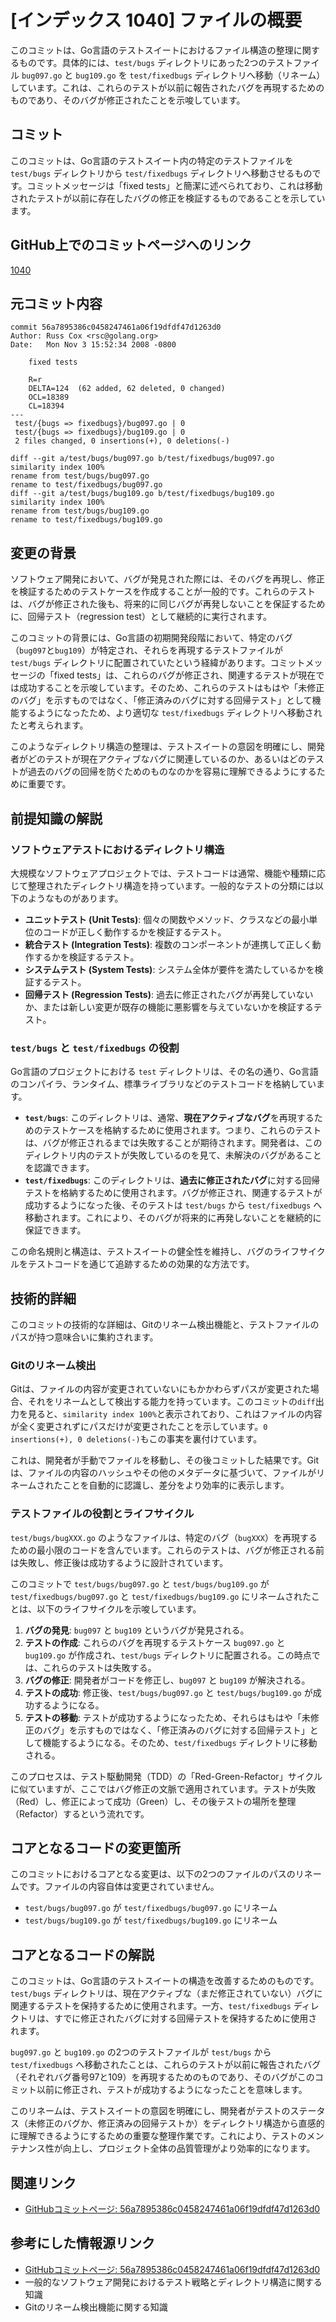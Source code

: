 # [インデックス 1040] ファイルの概要

このコミットは、Go言語のテストスイートにおけるファイル構造の整理に関するものです。具体的には、`test/bugs` ディレクトリにあった2つのテストファイル `bug097.go` と `bug109.go` を `test/fixedbugs` ディレクトリへ移動（リネーム）しています。これは、これらのテストが以前に報告されたバグを再現するためのものであり、そのバグが修正されたことを示唆しています。

## コミット

このコミットは、Go言語のテストスイート内の特定のテストファイルを `test/bugs` ディレクトリから `test/fixedbugs` ディレクトリへ移動させるものです。コミットメッセージは「fixed tests」と簡潔に述べられており、これは移動されたテストが以前に存在したバグの修正を検証するものであることを示しています。

## GitHub上でのコミットページへのリンク

[1040](https://github.com/golang/go/commit/56a7895386c0458247461a06f19dfdf47d1263d0)

## 元コミット内容

```
commit 56a7895386c0458247461a06f19dfdf47d1263d0
Author: Russ Cox <rsc@golang.org>
Date:   Mon Nov 3 15:52:34 2008 -0800

    fixed tests

    R=r
    DELTA=124  (62 added, 62 deleted, 0 changed)
    OCL=18389
    CL=18394
---
 test/{bugs => fixedbugs}/bug097.go | 0
 test/{bugs => fixedbugs}/bug109.go | 0
 2 files changed, 0 insertions(+), 0 deletions(-)

diff --git a/test/bugs/bug097.go b/test/fixedbugs/bug097.go
similarity index 100%
rename from test/bugs/bug097.go
rename to test/fixedbugs/bug097.go
diff --git a/test/bugs/bug109.go b/test/fixedbugs/bug109.go
similarity index 100%
rename from test/bugs/bug109.go
rename to test/fixedbugs/bug109.go
```

## 変更の背景

ソフトウェア開発において、バグが発見された際には、そのバグを再現し、修正を検証するためのテストケースを作成することが一般的です。これらのテストは、バグが修正された後も、将来的に同じバグが再発しないことを保証するために、回帰テスト（regression test）として継続的に実行されます。

このコミットの背景には、Go言語の初期開発段階において、特定のバグ（`bug097`と`bug109`）が特定され、それらを再現するテストファイルが `test/bugs` ディレクトリに配置されていたという経緯があります。コミットメッセージの「fixed tests」は、これらのバグが修正され、関連するテストが現在では成功することを示唆しています。そのため、これらのテストはもはや「未修正のバグ」を示すものではなく、「修正済みのバグに対する回帰テスト」として機能するようになったため、より適切な `test/fixedbugs` ディレクトリへ移動されたと考えられます。

このようなディレクトリ構造の整理は、テストスイートの意図を明確にし、開発者がどのテストが現在アクティブなバグに関連しているのか、あるいはどのテストが過去のバグの回帰を防ぐためのものなのかを容易に理解できるようにするために重要です。

## 前提知識の解説

### ソフトウェアテストにおけるディレクトリ構造

大規模なソフトウェアプロジェクトでは、テストコードは通常、機能や種類に応じて整理されたディレクトリ構造を持っています。一般的なテストの分類には以下のようなものがあります。

*   **ユニットテスト (Unit Tests)**: 個々の関数やメソッド、クラスなどの最小単位のコードが正しく動作するかを検証するテスト。
*   **統合テスト (Integration Tests)**: 複数のコンポーネントが連携して正しく動作するかを検証するテスト。
*   **システムテスト (System Tests)**: システム全体が要件を満たしているかを検証するテスト。
*   **回帰テスト (Regression Tests)**: 過去に修正されたバグが再発していないか、または新しい変更が既存の機能に悪影響を与えていないかを検証するテスト。

### `test/bugs` と `test/fixedbugs` の役割

Go言語のプロジェクトにおける `test` ディレクトリは、その名の通り、Go言語のコンパイラ、ランタイム、標準ライブラリなどのテストコードを格納しています。

*   **`test/bugs`**: このディレクトリは、通常、**現在アクティブなバグ**を再現するためのテストケースを格納するために使用されます。つまり、これらのテストは、バグが修正されるまでは失敗することが期待されます。開発者は、このディレクトリ内のテストが失敗しているのを見て、未解決のバグがあることを認識できます。
*   **`test/fixedbugs`**: このディレクトリは、**過去に修正されたバグ**に対する回帰テストを格納するために使用されます。バグが修正され、関連するテストが成功するようになった後、そのテストは `test/bugs` から `test/fixedbugs` へ移動されます。これにより、そのバグが将来的に再発しないことを継続的に保証できます。

この命名規則と構造は、テストスイートの健全性を維持し、バグのライフサイクルをテストコードを通じて追跡するための効果的な方法です。

## 技術的詳細

このコミットの技術的な詳細は、Gitのリネーム検出機能と、テストファイルのパスが持つ意味合いに集約されます。

### Gitのリネーム検出

Gitは、ファイルの内容が変更されていないにもかかわらずパスが変更された場合、それをリネームとして検出する能力を持っています。このコミットの`diff`出力を見ると、`similarity index 100%`と表示されており、これはファイルの内容が全く変更されずにパスだけが変更されたことを示しています。`0 insertions(+), 0 deletions(-)`もこの事実を裏付けています。

これは、開発者が手動でファイルを移動し、その後コミットした結果です。Gitは、ファイルの内容のハッシュやその他のメタデータに基づいて、ファイルがリネームされたことを自動的に認識し、差分をより効率的に表示します。

### テストファイルの役割とライフサイクル

`test/bugs/bugXXX.go` のようなファイルは、特定のバグ（`bugXXX`）を再現するための最小限のコードを含んでいます。これらのテストは、バグが修正される前は失敗し、修正後は成功するように設計されています。

このコミットで `test/bugs/bug097.go` と `test/bugs/bug109.go` が `test/fixedbugs/bug097.go` と `test/fixedbugs/bug109.go` にリネームされたことは、以下のライフサイクルを示唆しています。

1.  **バグの発見**: `bug097` と `bug109` というバグが発見される。
2.  **テストの作成**: これらのバグを再現するテストケース `bug097.go` と `bug109.go` が作成され、`test/bugs` ディレクトリに配置される。この時点では、これらのテストは失敗する。
3.  **バグの修正**: 開発者がコードを修正し、`bug097` と `bug109` が解決される。
4.  **テストの成功**: 修正後、`test/bugs/bug097.go` と `test/bugs/bug109.go` が成功するようになる。
5.  **テストの移動**: テストが成功するようになったため、それらはもはや「未修正のバグ」を示すものではなく、「修正済みのバグに対する回帰テスト」として機能するようになる。そのため、`test/fixedbugs` ディレクトリに移動される。

このプロセスは、テスト駆動開発（TDD）の「Red-Green-Refactor」サイクルに似ていますが、ここではバグ修正の文脈で適用されています。テストが失敗（Red）し、修正によって成功（Green）し、その後テストの場所を整理（Refactor）するという流れです。

## コアとなるコードの変更箇所

このコミットにおけるコアとなる変更は、以下の2つのファイルのパスのリネームです。ファイルの内容自体は変更されていません。

*   `test/bugs/bug097.go` が `test/fixedbugs/bug097.go` にリネーム
*   `test/bugs/bug109.go` が `test/fixedbugs/bug109.go` にリネーム

## コアとなるコードの解説

このコミットは、Go言語のテストスイートの構造を改善するためのものです。`test/bugs` ディレクトリは、現在アクティブな（まだ修正されていない）バグに関連するテストを保持するために使用されます。一方、`test/fixedbugs` ディレクトリは、すでに修正されたバグに対する回帰テストを保持するために使用されます。

`bug097.go` と `bug109.go` の2つのテストファイルが `test/bugs` から `test/fixedbugs` へ移動されたことは、これらのテストが以前に報告されたバグ（それぞれバグ番号97と109）を再現するためのものであり、そのバグがこのコミット以前に修正され、テストが成功するようになったことを意味します。

このリネームは、テストスイートの意図を明確にし、開発者がテストのステータス（未修正のバグか、修正済みの回帰テストか）をディレクトリ構造から直感的に理解できるようにするための重要な整理作業です。これにより、テストのメンテナンス性が向上し、プロジェクト全体の品質管理がより効率的になります。

## 関連リンク

*   [GitHubコミットページ: 56a7895386c0458247461a06f19dfdf47d1263d0](https://github.com/golang/go/commit/56a7895386c0458247461a06f19dfdf47d1263d0)

## 参考にした情報源リンク

*   [GitHubコミットページ: 56a7895386c0458247461a06f19dfdf47d1263d0](https://github.com/golang/go/commit/56a7895386c0458247461a06f19dfdf47d1263d0)
*   一般的なソフトウェア開発におけるテスト戦略とディレクトリ構造に関する知識
*   Gitのリネーム検出機能に関する知識
